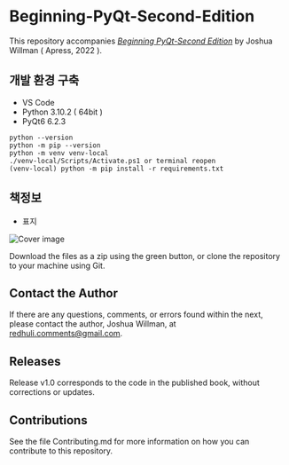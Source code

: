 # Beginning-PyQt-Second-Edition
This repository accompanies [*Beginning PyQt-Second Edition*](https://link.springer.com/book/10.1007/978-1-4842-7999-1#toc) by Joshua Willman ( Apress, 2022 ). 

## 개발 환경 구축
- VS Code
- Python 3.10.2 ( 64bit )
- PyQt6 6.2.3
```
python --version
python -m pip --version
python -m venv venv-local
./venv-local/Scripts/Activate.ps1 or terminal reopen
(venv-local) python -m pip install -r requirements.txt
```

## 책정보
- 표지

[comment]: #Beginning_PyQt-Second_Edition_cover
![Cover image](BeginningPyQt_2ndEd_JoshuaWillman.jpeg)

Download the files as a zip using the green button, or clone the repository to your machine using Git.

## Contact the Author 
If there are any questions, comments, or errors found within the next, please contact the author, Joshua Willman, at [redhuli.comments@gmail.com](mailto:redhuli.comments@gmail.com).

## Releases

Release v1.0 corresponds to the code in the published book, without corrections or updates.

## Contributions

See the file Contributing.md for more information on how you can contribute to this repository.
